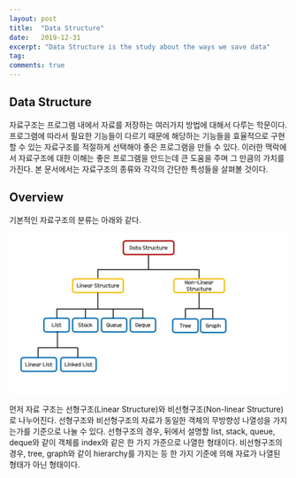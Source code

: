 ```yaml
---
layout: post
title:  "Data Structure"
date:   2019-12-31
excerpt: "Data Structure is the study about the ways we save data"
tag:
comments: true
---
```


## Data Structure

자료구조는 프로그램 내에서 자료를 저장하는 여러가지 방법에 대해서 다루는 학문이다.
프로그램에 따라서 필요한 기능들이 다르기 때문에 해당하는 기능들을 효율적으로 구현할 수 있는 자료구조를 적절하게 선택해야 좋은 프로그램을 만들 수 있다.
이러한 맥락에서 자료구조에 대한 이해는 좋은 프로그램을 만드는데 큰 도움을 주며 그 만큼의 가치를 가진다.
본 문서에서는 자료구조의 종류와 각각의 간단한 특성들을 살펴볼 것이다.

## Overview

기본적인 자료구조의 분류는 아래와 같다. 

![datastructure](./../assets/img/data_structure.jpg)

먼저 자료 구조는 선형구조(Linear Structure)와 비선형구조(Non-linear Structure)로 나누어진다.
선형구조와 비선형구조의 자료가 동일한 객체의 무방향성 나열성을 가지는가를 기준으로 나눌 수 있다.
선형구조의 경우, 뒤에서 설명할 list, stack, queue, deque와 같이 객체를 index와 같은 한 가지 가준으로 나열한 형태이다. 
비선형구조의 경우, tree, graph와 같이 hierarchy를 가지는 등 한 가지 기준에 의해 자료가 나열된 형태가 아닌 형태이다.
